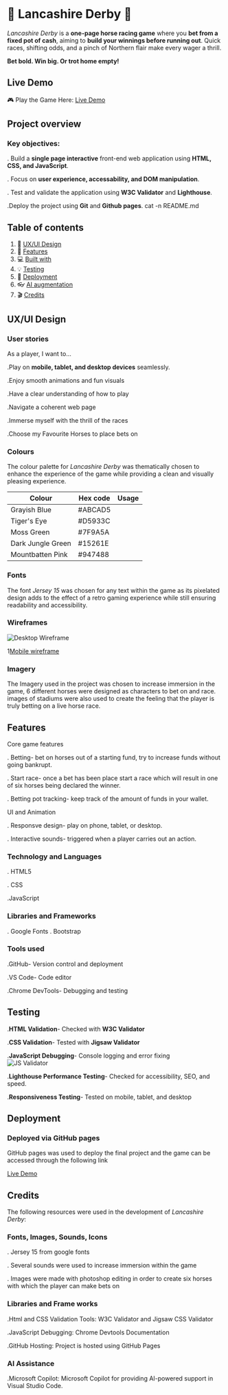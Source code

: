#  :racehorse: Lancashire Derby :horse:

*Lancashire Derby* is a **one-page horse racing game** where you **bet from a fixed pot of cash**, aiming to **build your winnings before running out**. Quick races, shifting odds, and a pinch of Northern flair make every wager a thrill.

**Bet bold. Win big. Or trot home empty!**

## **Live Demo**

:video_game: Play the Game Here: [Live Demo](https://aidan-99.github.io/lancashire-derby/)


## Project overview
### Key objectives:
. Build a **single page interactive** front-end web application using **HTML, CSS, and JavaScript**.

. Focus on **user experience, accessability, and DOM manipulation**.

. Test and validate the application using **W3C Validator** and **Lighthouse**.

.Deploy the project using **Git** and **Github pages**.
cat -n README.md

## Table of contents
1. :art: [UX/UI Design](#uxui-design)
2. :hammer: [Features](#features)
3. :computer: [Built with](#built-with)
4. :bulb: [Testing](#testing)
5. :rocket: [Deployment](#deployment)
6. :eyeglasses: [AI augmentation](#ai-augmentation)
7. :clapper: [Credits](#credits)
## UX/UI Design
### User stories
As a player, I want to...

.Play on **mobile, tablet, and desktop devices** seamlessly.

.Enjoy smooth animations and fun visuals

.Have a clear understanding of how to play

.Navigate a coherent web page 

.Immerse myself with the thrill of the races

.Choose my Favourite Horses to place bets on


### Colours
The colour palette for *Lancashire Derby* was thematically chosen to enhance the experience of the game while providing a clean and visually pleasing experience.


| Colour | Hex code | Usage |
| -----  | -----    | ----  |
| Grayish Blue | #ABCAD5 |
| Tiger's Eye | #D5933C |
| Moss Green | #7F9A5A |
| Dark Jungle Green | #15261E |
| Mountbatten Pink | #947488 | 
### Fonts
 
 The font *Jersey 15* was chosen for any text within the game as its pixelated design adds to the effect of a retro gaming experience while still ensuring readability and accessibility.

### Wireframes
![Desktop Wireframe](assets/images/New%20Wireframe%201.png)

1[Mobile wireframe](assets/images/New%20Wireframe%202.png)

### Imagery

The Imagery used in the project was chosen to increase immersion in the game, 6 different horses were designed as characters to bet on and race. images of stadiums were also used to create the feeling that the player is truly betting on a live horse race.

## Features
Core game features

. Betting- bet on horses out of a starting fund, try to increase funds without going bankrupt.

. Start race- once a bet has been place start a race which will result in one of six horses being declared the winner.

. Betting pot tracking- keep track of the amount of funds in your wallet.

UI and Animation

. Responsve design- play on phone, tablet, or desktop.

. Interactive sounds- triggered when a player carries out an action.

### Technology and Languages
. HTML5

. CSS

.JavaScript

### Libraries and Frameworks
. Google Fonts
. Bootstrap

### Tools used

.GitHub- Version control and deployment

.VS Code- Code editor

.Chrome DevTools- Debugging and testing

## Testing
.**HTML Validation**- Checked with **W3C Validator**

.**CSS Validation**- Tested with **Jigsaw Validator**

.**JavaScript Debugging**- Console logging and error fixing  
![JS Validator](assets/images/js-validator.png)

.**Lighthouse Performance Testing**- Checked for accessibility, SEO, and speed.

.**Responsiveness Testing**- Tested on mobile, tablet, and desktop
## Deployment
### Deployed via GitHub pages
GitHub pages was used to deploy the final project and the game can be accessed through the following link


[Live Demo](https://aidan-99.github.io/lancashire-derby/)

## Credits
The following resources were used in the development of *Lancashire Derby*:

### Fonts, Images, Sounds, Icons

. Jersey 15 from google fonts


. Several sounds were used to increase immersion within the game


. Images were made with photoshop editing in order to create six horses with which the player can make bets on

### Libraries and Frame works 

.Html and CSS Validation Tools: W3C Validator and Jigsaw CSS Validator

.JavaScript Debugging: Chrome Devtools Documentation

.GitHub Hosting: Project is hosted using GitHub Pages

### AI Assistance

.Microsoft Copilot: Microsoft Copilot for providing AI-powered support in Visual Studio Code.
